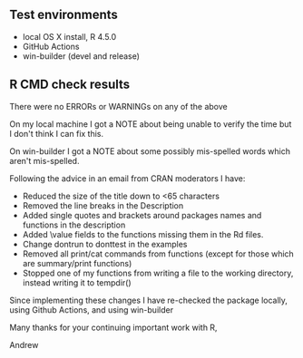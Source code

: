 ## Test environments
* local OS X install, R 4.5.0
* GitHub Actions
* win-builder (devel and release)

## R CMD check results
There were no ERRORs or WARNINGs on any of the above

On my local machine I got a NOTE about being unable to verify the time but I don't think I can fix this. 

On win-builder I got a NOTE about some possibly mis-spelled words which aren't mis-spelled.

Following the advice in an email from CRAN moderators I have:
- Reduced the size of the title down to <65 characters
- Removed the line breaks in the Description
- Added single quotes and brackets around packages names and functions in the description
- Added \value fields to the functions missing them in the Rd files. 
- Change dontrun to donttest in the examples
- Removed all print/cat commands from functions (except for those which are summary/print functions)
- Stopped one of my functions from writing a file to the working directory, instead writing it to tempdir()

Since implementing these changes I have re-checked the package locally, using Github Actions, and using win-builder

Many thanks for your continuing important work with R,

Andrew